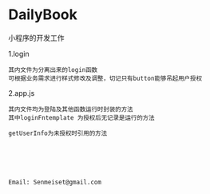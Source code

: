 # DailyBook
小程序的开发工作


1.login

	其内文件为分离出来的login函数
	可根据业务需求进行样式修改及调整，切记只有button能够吊起用户授权

2.app.js

	其内文件均为登陆及其他函数运行时封装的方法
	其中loginFntemplate 为授权后无记录是运行的方法
	
	getUserInfo为未授权时引用的方法
	
	
	
	
	
	
	Email: Senmeiset@gmail.com
